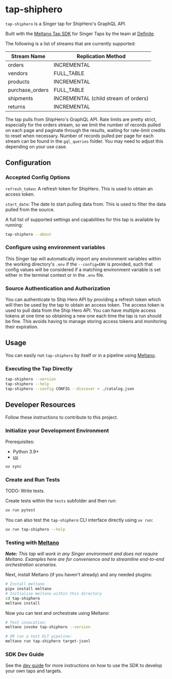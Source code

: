 # tap-shiphero

`tap-shiphero` is a Singer tap for ShipHero's GraphQL API.

Built with the [Meltano Tap SDK](https://sdk.meltano.com) for Singer Taps by the team at [Definite](https://definite.app).

The following is a list of streams that are currently supported:

| Stream Name | Replication Method |
|------------|-------------------|
| orders | INCREMENTAL |
| vendors | FULL_TABLE |
| products | INCREMENTAL |
| purchase_orders | FULL_TABLE |
| shipments | INCREMENTAL (child stream of orders) |
| returns | INCREMENTAL |

The tap pulls from ShipHero's GraphQL API. Rate limits are pretty strict, especially for the orders stream, so we limit the number of records pulled on each page and paginate through the results, waiting for rate-limit credits to reset when necessary. Number of records pulled per page for each stream can be found in the `gql_queries` folder. You may need to adjust this depending on your use case.

## Configuration

### Accepted Config Options

`refresh_token`: A refresh token for ShipHero. This is used to obtain an access token.

`start_date`: The date to start pulling data from. This is used to filter the data pulled from the source.

A full list of supported settings and capabilities for this
tap is available by running:

```bash
tap-shiphero --about
```

### Configure using environment variables

This Singer tap will automatically import any environment variables within the working directory's
`.env` if the `--config=ENV` is provided, such that config values will be considered if a matching
environment variable is set either in the terminal context or in the `.env` file.

### Source Authentication and Authorization

You can authenticate to Ship Hero API by providing a refresh token which will then be used by the tap to obtain an access token. The access token is used to pull data from the Ship Hero API. You can have multiple access tokens at one time so obtaining a new one each time the tap is run should be fine. This avoids having to manage storing access tokens and monitoring their expiration.

## Usage

You can easily run `tap-shiphero` by itself or in a pipeline using [Meltano](https://meltano.com/).

### Executing the Tap Directly

```bash
tap-shiphero --version
tap-shiphero --help
tap-shiphero --config CONFIG --discover > ./catalog.json
```

## Developer Resources

Follow these instructions to contribute to this project.

### Initialize your Development Environment

Prerequisites:

- Python 3.9+
- [uv](https://docs.astral.sh/uv/)

```bash
uv sync
```

### Create and Run Tests

TODO: Write tests.

Create tests within the `tests` subfolder and
then run:

```bash
uv run pytest
```

You can also test the `tap-shiphero` CLI interface directly using `uv run`:

```bash
uv run tap-shiphero --help
```

### Testing with [Meltano](https://www.meltano.com)

_**Note:** This tap will work in any Singer environment and does not require Meltano.
Examples here are for convenience and to streamline end-to-end orchestration scenarios._


Next, install Meltano (if you haven't already) and any needed plugins:

```bash
# Install meltano
pipx install meltano
# Initialize meltano within this directory
cd tap-shiphero
meltano install
```

Now you can test and orchestrate using Meltano:

```bash
# Test invocation:
meltano invoke tap-shiphero --version

# OR run a test ELT pipeline:
meltano run tap-shiphero target-jsonl
```

### SDK Dev Guide

See the [dev guide](https://sdk.meltano.com/en/latest/dev_guide.html) for more instructions on how to use the SDK to
develop your own taps and targets.

